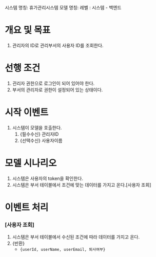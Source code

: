 시스템 명칭: 휴가관리시스템
모델 명칭:
레벨 : 시스템 - 백엔드

# 개요 및 목표
1. 관리자의 ID로 관리부서의 사용자 ID를 조회한다.

# 선행 조건
1. 괸리자 권한으로 로그인이 되어 있어야 한다.
2. 부서의 관리자로 권한이 설정되어 있는 상태이다.

# 시작 이벤트
1. 시스템이 모델을 호출한다.
	1. {필수수신} 관리자ID
	2. {선택수신} 사용자이름

# 모델 시나리오
1. 시스템은 사용자의 token을 확인한다.
2. 시스템은 부서 테이블에서 조건에 맞는 데이터를 가지고 온다.[사용자 조회]

# 이벤트 처리
### [사용자 조회]
1. 시스템은 부서 테이블에서 수신된 조건에 따라 데이터를 가지고 온다.
2. {반환}
   - ```{userId, userName, userEmail, 퇴사여부}```